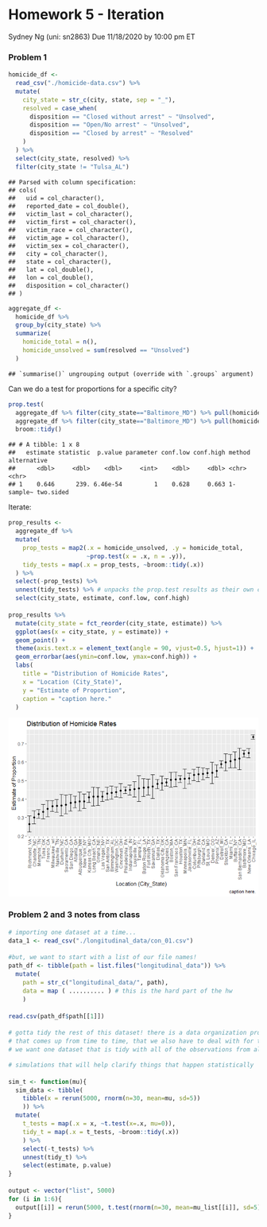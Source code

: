 Homework 5 - Iteration
================
Sydney Ng (uni: sn2863)
Due 11/18/2020 by 10:00 pm ET

### Problem 1

``` r
homicide_df <-
  read_csv("./homicide-data.csv") %>%
  mutate(
    city_state = str_c(city, state, sep = "_"),
    resolved = case_when(
      disposition == "Closed without arrest" ~ "Unsolved",
      disposition == "Open/No arrest" ~ "Unsolved",
      disposition == "Closed by arrest" ~ "Resolved"
    )
  ) %>%
  select(city_state, resolved) %>%
  filter(city_state != "Tulsa_AL")
```

    ## Parsed with column specification:
    ## cols(
    ##   uid = col_character(),
    ##   reported_date = col_double(),
    ##   victim_last = col_character(),
    ##   victim_first = col_character(),
    ##   victim_race = col_character(),
    ##   victim_age = col_character(),
    ##   victim_sex = col_character(),
    ##   city = col_character(),
    ##   state = col_character(),
    ##   lat = col_double(),
    ##   lon = col_double(),
    ##   disposition = col_character()
    ## )

``` r
aggregate_df <-
  homicide_df %>%
  group_by(city_state) %>%
  summarize(
    homicide_total = n(),
    homicide_unsolved = sum(resolved == "Unsolved")
  )
```

    ## `summarise()` ungrouping output (override with `.groups` argument)

Can we do a test for proportions for a specific city?

``` r
prop.test(
  aggregate_df %>% filter(city_state=="Baltimore_MD") %>% pull(homicide_unsolved),
  aggregate_df %>% filter(city_state=="Baltimore_MD") %>% pull(homicide_total)) %>%
  broom::tidy()
```

    ## # A tibble: 1 x 8
    ##   estimate statistic  p.value parameter conf.low conf.high method    alternative
    ##      <dbl>     <dbl>    <dbl>     <int>    <dbl>     <dbl> <chr>     <chr>      
    ## 1    0.646      239. 6.46e-54         1    0.628     0.663 1-sample~ two.sided

Iterate:

``` r
prop_results <-
  aggregate_df %>%
  mutate(
    prop_tests = map2(.x = homicide_unsolved, .y = homicide_total,
                      ~prop.test(x = .x, n = .y)),
    tidy_tests = map(.x = prop_tests, ~broom::tidy(.x))
  ) %>%
  select(-prop_tests) %>%
  unnest(tidy_tests) %>% # unpacks the prop.test results as their own columns
  select(city_state, estimate, conf.low, conf.high)

prop_results %>%
  mutate(city_state = fct_reorder(city_state, estimate)) %>%
  ggplot(aes(x = city_state, y = estimate)) +
  geom_point() +
  theme(axis.text.x = element_text(angle = 90, vjust=0.5, hjust=1)) +
  geom_errorbar(aes(ymin=conf.low, ymax=conf.high)) +
  labs(
    title = "Distribution of Homicide Rates",
    x = "Location (City_State)",
    y = "Estimate of Proportion",
    caption = "caption here."
  )
```

![](p8105_hw5_sn2863_files/figure-gfm/unnamed-chunk-3-1.png)<!-- -->

### Problem 2 and 3 notes from class

``` r
# importing one dataset at a time...
data_1 <- read_csv("./longitudinal_data/con_01.csv")

#but, we want to start with a list of our file names!
path_df <- tibble(path = list.files("longitudinal_data")) %>%
  mutate(
    path = str_c("longitudinal_data/", path),
    data = map ( .......... ) # this is the hard part of the hw
    )

read.csv(path_df$path[[1]])

# gotta tidy the rest of this dataset! there is a data organization problem, 
# that comes up from time to time, that we also have to deal with for the homework!
# we want one dataset that is tidy with all of the observations from all csv's
```

``` r
# simulations that will help clarify things that happen statistically

sim_t <- function(mu){
  sim_data <- tibble(
    tibble(x = rerun(5000, rnorm(n=30, mean=mu, sd=5))
    )) %>%
  mutate(
    t_tests = map(.x = x, ~t.test(x=.x, mu=0)),
    tidy_t = map(.x = t_tests, ~broom::tidy(.x))
    ) %>%
    select(-t_tests) %>%
    unnest(tidy_t) %>%
    select(estimate, p.value)
}

output <- vector("list", 5000)
for (i in 1:6){
  output[[i]] = rerun(5000, t.test(rnorm(n=30, mean=mu_list[[i]], sd=5)))
}
```
